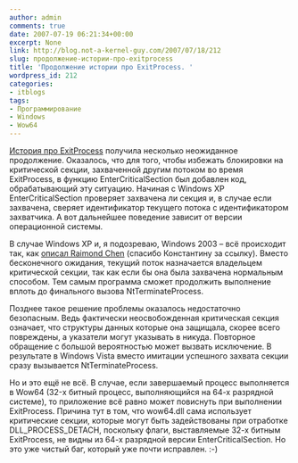 ```yaml
---
author: admin
comments: true
date: 2007-07-19 06:21:34+00:00
excerpt: None
link: http://blog.not-a-kernel-guy.com/2007/07/18/212
slug: продолжение-истории-про-exitprocess
title: 'Продолжение истории про ExitProcess. '
wordpress_id: 212
categories:
- itblogs
tags:
- Программирование
- Windows
- Wow64
---
```


[История про ExitProcess](http://blog.not-a-kernel-guy.com/2007/07/15/210) получила несколько неожиданное продолжение. Оказалось, что для того, чтобы избежать блокировки на критической секции, захваченной другим потоком во время ExitProcess, в функцию EnterCriticalSection был добавлен код, обрабатывающий эту ситуацию. Начиная с Windows XP EnterCriticalSection проверяет захвачена ли секция и, в случае если захвачена, сверяет идентификатор текущего потока с идентификатором захватчика. А вот дальнейшее поведение зависит от версии операционной системы.

В случае Windows XP и, я подозреваю, Windows 2003 – всё происходит так, как [описал Raimond Chen](http://blogs.msdn.com/oldnewthing/archive/2007/05/03/2383346.aspx) (спасибо Константину за ссылку). Вместо бесконечного ожидания, текущий поток назначается владельцем критической секции, так как если бы она была захвачена нормальным способом. Тем самым программа сможет продолжить выполнение вплоть до финального вызова NtTerminateProcess. 

Позднее такое решение проблемы оказалось недостаточно безопасным. Ведь фактически неосвобожденная критическая секция означает, что структуры данных которые она защищала, скорее всего повреждены, а указатели могут указывать в никуда. Повторное обращение с большой вероятностью может вызвать исключение. В результате в Windows Vista вместо имитации успешного захвата секции сразу вызывается NtTerminateProcess. 

Но и это ещё не всё. В случае, если завершаемый процесс выполняется в Wow64 (32-х битный процесс, выполняющийся на 64-х разрядной системе), то приложение всё равно может повиснуть при выполнении ExitProcess. Причина тут в том, что wow64.dll сама использует критические секции, которые могут быть задействованы при отработке DLL_PROCESS_DETACH, поскольку флаги, выставляемые 32-х битным ExitProcess, не видны из 64-х разрядной версии EnterCriticalSection. Но это уже чистый баг, который уже почти исправлен. :-)

